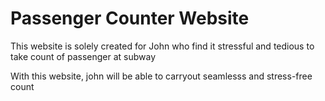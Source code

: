 # Passenger Counter Website

This website is solely created for John who find it stressful and tedious to take count of passenger at subway

With this website, john will be able to carryout seamlesss and stress-free count
